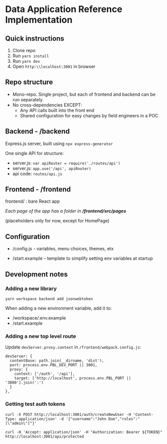 # Data Application Reference Implementation

## Quick instructions

1. Clone repo
2. Run `yarn install`
3. Run `yarn dev`
4. Open `http:\\localhost:3001` in browser


## Repo structure

- Mono-repo. Single project, but each of frontend and backend can be run separately.
- No cross-dependencies EXCEPT:
  - Any API calls built into the front end
  - Shared configuration for easy changes by field engineers in a POC

## Backend - /backend

Express.js server, built using `npx express-generator`

One single API for structure:

- server.js: `var apiRouter = require('./routes/api')`
- server.js: `app.use('/api', apiRouter)`
- api code: `routes/api.js`

## Frontend -  /frontend

frontend/ : bare React app

_Each page of the app has a folder in **/frontend/src/pages**_

(placeholders only for now, except for HomePage)

## Configuration

- /config.js - variables, menu choices, themes, etx

- /start.example – template to simplify setting env variables at startup

## Development notes

### Adding a new library

`yarn workspace backend add jsonwebtoken`

When adding a new environment variable, add it to:
- /workspace/.env.example
- /start.example

### Adding a new top level route

Update `devServer.proxy.context` in `/frontend/webpack.config.js`:

    devServer: {
      contentBase: path.join(__dirname, 'dist'),
      port: process.env.PBL_DEV_PORT || 3001,
      proxy: {
        context: ['/auth', '/api'],
        target: ['http://localhost', process.env.PBL_PORT || '3000'].join(':')
      }
    },

### Getting test auth tokens
`curl -X POST http://localhost:3001/auth/createNewUser -H 'Content-Type: application/json' -d '{"username":"John Doe","roles":"[\"admin\"]"}'`

`curl -H 'Accept: application/json' -H "Authorization: Bearer ${TOKEN}" http://localhost:3001/api/protected`

